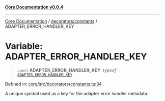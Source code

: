 [**Core Documentation v0.0.4**](../../../README.md)

***

[Core Documentation](../../../modules.md) / [decorators/constants](../README.md) / ADAPTER\_ERROR\_HANDLER\_KEY

# Variable: ADAPTER\_ERROR\_HANDLER\_KEY

> `const` **ADAPTER\_ERROR\_HANDLER\_KEY**: *typeof* [`ADAPTER_ERROR_HANDLER_KEY`](ADAPTER_ERROR_HANDLER_KEY.md)

Defined in: [core/src/decorators/constants.ts:34](https://github.com/stonemjs/core/blob/4b1b931e44a5db2600109fa7ae2a8b532ed77730/src/decorators/constants.ts#L34)

A unique symbol used as a key for the adapter error handler metadata.
